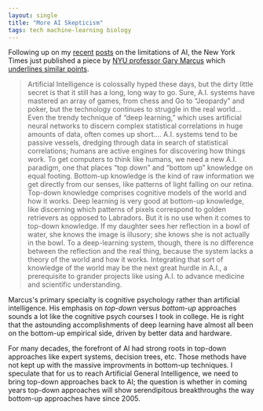 ```yaml
---
layout: single
title: "More AI Skepticism"
tags: tech machine-learning biology
---
```

Following up on my [recent](/blog/2017/chollet-deep-learning-and-the-singularity/) [posts](/blog/2017/kaufmann-is-right/) on the limitations of AI, the New York Times just published a piece by [NYU professor Gary Marcus](http://www.psych.nyu.edu/gary/) which [underlines similar points](https://www.nytimes.com/2017/07/29/opinion/sunday/artificial-intelligence-is-stuck-heres-how-to-move-it-forward.html?referer=&_r=0).

> Artificial Intelligence is colossally hyped these days, but the dirty little secret is that it still has a long, long way to go. Sure, A.I. systems have mastered an array of games, from chess and Go to “Jeopardy” and poker, but the technology continues to struggle in the real world...
>Even the trendy technique of “deep learning,” which uses artificial neural networks to discern complex statistical correlations in huge amounts of data, often comes up short....
>A.I. systems tend to be passive vessels, dredging through data in search of statistical correlations; humans are active engines for discovering how things work.
>To get computers to think like humans, we need a new A.I. paradigm, one that places “top down” and “bottom up” knowledge on equal footing. Bottom-up knowledge is the kind of raw information we get directly from our senses, like patterns of light falling on our retina. Top-down knowledge comprises cognitive models of the world and how it works.
>Deep learning is very good at bottom-up knowledge, like discerning which patterns of pixels correspond to golden retrievers as opposed to Labradors. But it is no use when it comes to top-down knowledge. If my daughter sees her reflection in a bowl of water, she knows the image is illusory; she knows she is not actually in the bowl. To a deep-learning system, though, there is no difference between the reflection and the real thing, because the system lacks a theory of the world and how it works. Integrating that sort of knowledge of the world may be the next great hurdle in A.I., a prerequisite to grander projects like using A.I. to advance medicine and scientific understanding.

Marcus's primary specialty is cognitive psychology rather than artificial intelligence. His emphasis on *top-down* versus *bottom-up* approaches sounds a lot like the cognitive psych courses I took in college. He is right that the astounding accomplishments of deep learning have almost all been on the bottom-up empirical side, driven by better data and hardware.

For many decades, the forefront of AI had strong roots in top-down approaches like expert systems, decision trees, etc. Those methods have not kept up with the massive improvments in bottom-up techniques. I speculate that for us to reach Artificial General Intelligence, we need to bring top-down approaches back to AI; the question is whether in coming years top-down approaches will show serendipitous breakthroughs the way bottom-up approaches have since 2005.  